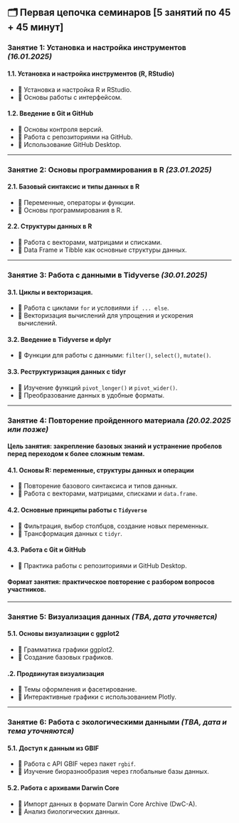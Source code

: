 ## 🗂️ Первая цепочка семинаров [5 занятий по 45 + 45 минут]

### **Занятие 1: Установка и настройка инструментов** *(16.01.2025)*  

#### 1.1. Установка и настройка инструментов (R, RStudio)
- 🔹 Установка и настройка R и RStudio.
- 🔹 Основы работы с интерфейсом.

#### 1.2. Введение в Git и GitHub
- 🔹 Основы контроля версий.
- 🔹 Работа с репозиториями на GitHub.
- 🔹 Использование GitHub Desktop.

---

### **Занятие 2: Основы программирования в R** *(23.01.2025)*  

#### 2.1. Базовый синтаксис и типы данных в R
- 🔹 Переменные, операторы и функции.
- 🔹 Основы программирования в R.

#### 2.2. Структуры данных в R
- 🔹 Работа с векторами, матрицами и списками.
- 🔹 Data Frame и Tibble как основные структуры данных.

---

### **Занятие 3: Работа с данными в Tidyverse** *(30.01.2025)*  

#### 3.1. Циклы и векторизация.
- 🔹 Работа с циклами `for` и условиями `if ... else`.
- 🔹 Векторизация вычислений для упрощения и ускорения вычислений.

#### 3.2. Введение в Tidyverse и dplyr
- 🔹 Функции для работы с данными: `filter()`, `select()`, `mutate()`.

#### 3.3. Реструктуризация данных с tidyr
- 🔹 Изучение функций `pivot_longer()` и `pivot_wider()`.
- 🔹 Преобразование данных в удобные форматы.

---

### **Занятие 4: Повторение пройденного материала** *(20.02.2025 или позже)*

#### Цель занятия: закрепление базовых знаний и устранение пробелов перед переходом к более сложным темам.

#### 4.1. Основы R: переменные, структуры данных и операции
- 🔹 Повторение базового синтаксиса и типов данных.
- 🔹 Работа с векторами, матрицами, списками и `data.frame`.

#### 4.2. Основные принципы работы с `Tidyverse`
- 🔹 Фильтрация, выбор столбцов, создание новых переменных.
- 🔹 Трансформация данных с `tidyr`.

#### 4.3. Работа с Git и GitHub
- 🔹 Практика работы с репозиториями и GitHub Desktop.

#### Формат занятия: практическое повторение с разбором вопросов участников.

---

### **Занятие 5: Визуализация данных** *(TBA, дата уточняется)*  

#### 5.1. Основы визуализации с ggplot2
- 🔹 Грамматика графики ggplot2.
- 🔹 Создание базовых графиков.

#### .2. Продвинутая визуализация
- 🔹 Темы оформления и фасетирование.
- 🔹 Интерактивные графики с использованием Plotly.

---

### **Занятие 6: Работа с экологическими данными** *(TBA, дата и тема уточняются)*  

#### 5.1. Доступ к данным из GBIF
- 🔹 Работа с API GBIF через пакет `rgbif`.
- 🔹 Изучение биоразнообразия через глобальные базы данных.

#### 5.2. Работа с архивами Darwin Core
- 🔹 Импорт данных в формате Darwin Core Archive (DwC-A).
- 🔹 Анализ биологических данных.
